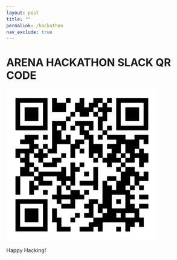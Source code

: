 ```yaml
---
layout: post
title: ""
permalink: /hackathon
nav_exclude: true
---
```


# ARENA HACKATHON SLACK QR CODE

<img src = "/images/misc/hackathonQR.jpg" width=400 height=400>

Happy Hacking!